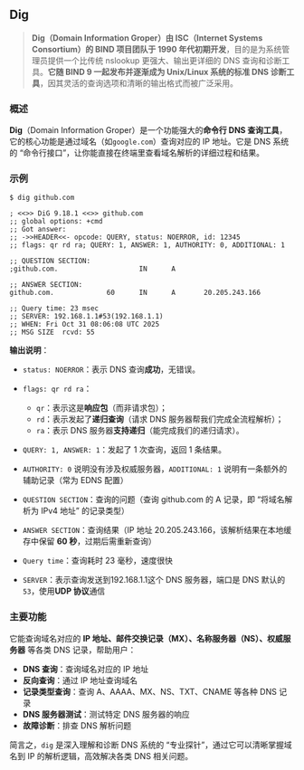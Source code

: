 ## Dig

> **Dig（Domain Information Groper）由 ISC（Internet Systems Consortium）的 BIND 项目团队于 1990 年代初期开发**，目的是为系统管理员提供一个比传统 nslookup 更强大、输出更详细的 DNS 查询和诊断工具。**它随 BIND 9 一起发布并逐渐成为 Unix/Linux 系统的标准 DNS 诊断工具**，因其灵活的查询选项和清晰的输出格式而被广泛采用。



### 概述

**Dig**（Domain Information Groper）是一个功能强大的**命令行 DNS 查询工具**，它的核心功能是通过域名（如`google.com`）查询对应的 IP 地址。它是 DNS 系统的 “命令行接口”，让你能直接在终端里查看域名解析的详细过程和结果。



### 示例

```shell
$ dig github.com

; <<>> DiG 9.18.1 <<>> github.com
;; global options: +cmd
;; Got answer:
;; ->>HEADER<<- opcode: QUERY, status: NOERROR, id: 12345
;; flags: qr rd ra; QUERY: 1, ANSWER: 1, AUTHORITY: 0, ADDITIONAL: 1

;; QUESTION SECTION:
;github.com.                    IN      A

;; ANSWER SECTION:
github.com.             60      IN      A       20.205.243.166

;; Query time: 23 msec
;; SERVER: 192.168.1.1#53(192.168.1.1)
;; WHEN: Fri Oct 31 08:06:08 UTC 2025
;; MSG SIZE  rcvd: 55
```

**输出说明**：

- `status: NOERROR`：表示 DNS 查询**成功**，无错误。
- `flags: qr rd ra`：
  - `qr`：表示这是**响应包**（而非请求包）；
  - `rd`：表示发起了**递归查询**（请求 DNS 服务器帮我们完成全流程解析）；
  - `ra`：表示 DNS 服务器**支持递归**（能完成我们的递归请求）。
- `QUERY: 1, ANSWER: 1`：发起了 1 次查询，返回 1 条结果。
- `AUTHORITY: 0` 说明没有涉及权威服务器，`ADDITIONAL: 1` 说明有一条额外的辅助记录（常为 EDNS 配置）
- `QUESTION SECTION`：查询的问题（查询 github.com 的 A 记录，即 “将域名解析为 IPv4 地址” 的记录类型）

- `ANSWER SECTION`：查询结果（IP 地址 20.205.243.166，该解析结果在本地缓存中保留 **60 秒**，过期后需重新查询）
- `Query time`：查询耗时 23 毫秒，速度很快
- `SERVER`：表示查询发送到192.168.1.1这个 DNS 服务器，端口是 DNS 默认的 `53`，使用**UDP 协议**通信

### 主要功能

它能查询域名对应的 **IP 地址、邮件交换记录（MX）、名称服务器（NS）、权威服务器** 等各类 DNS 记录，帮助用户：

- **DNS 查询**：查询域名对应的 IP 地址
- **反向查询**：通过 IP 地址查询域名
- **记录类型查询**：查询 A、AAAA、MX、NS、TXT、CNAME 等各种 DNS 记录
- **DNS 服务器测试**：测试特定 DNS 服务器的响应
- **故障诊断**：排查 DNS 解析问题

简言之，`dig` 是深入理解和诊断 DNS 系统的 “专业探针”，通过它可以清晰掌握域名到 IP 的解析逻辑，高效解决各类 DNS 相关问题。